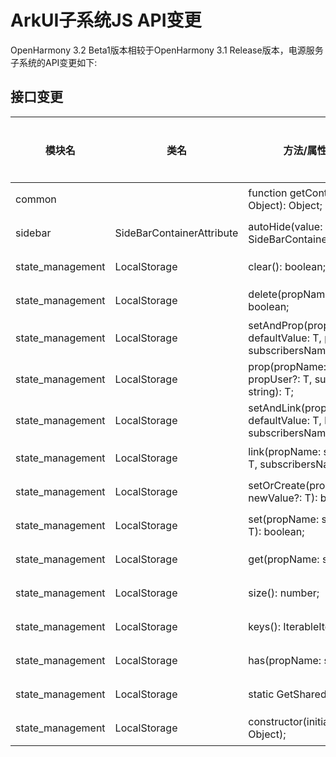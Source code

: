 # ArkUI子系统JS API变更

OpenHarmony 3.2 Beta1版本相较于OpenHarmony 3.1 Release版本，电源服务子系统的API变更如下:

## 接口变更

| 模块名 | 类名 | 方法/属性/枚举/常量 | 变更类型 |
|---|---|---|---|
| common |  | function getContext(component?: Object): Object; | 新增 |
| sidebar | SideBarContainerAttribute | autoHide(value: boolean): SideBarContainerAttribute; | 新增 |
| state_management | LocalStorage | clear(): boolean; | 新增 |
| state_management | LocalStorage | delete(propName: string): boolean; | 新增 |
| state_management | LocalStorage | setAndProp<T>(propName: string, defaultValue: T, propUser?: T, subscribersName?: string): T; | 新增 |
| state_management | LocalStorage | prop<T>(propName: string, propUser?: T, subscribersName?: string): T; | 新增 |
| state_management | LocalStorage | setAndLink<T>(propName: string, defaultValue: T, linkUser?: T, subscribersName?: string): T; | 新增 |
| state_management | LocalStorage | link<T>(propName: string, linkUser?: T, subscribersName?: string): T; | 新增 |
| state_management | LocalStorage | setOrCreate<T>(propName: string, newValue?: T): boolean; | 新增 |
| state_management | LocalStorage | set<T>(propName: string, newValue: T): boolean; | 新增 |
| state_management | LocalStorage | get<T>(propName: string): T; | 新增 |
| state_management | LocalStorage | size(): number; | 新增 |
| state_management | LocalStorage | keys(): IterableIterator<string>; | 新增 |
| state_management | LocalStorage | has(propName: string): boolean; | 新增 |
| state_management | LocalStorage | static GetShared(): LocalStorage; | 新增 |
| state_management | LocalStorage | constructor(initializingProperties?: Object); | 新增 |
